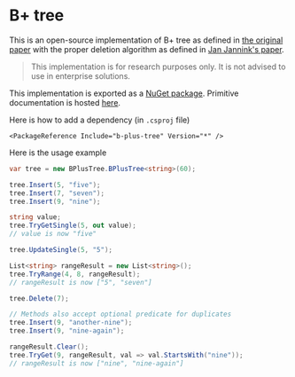 # B+ tree

This is an open-source implementation of B+ tree as defined in [the original paper](http://www.inf.fu-berlin.de/lehre/SS10/DBS-Intro/Reader/BayerBTree-72.pdf) with the proper deletion algorithm as defined in [Jan Jannink's paper](https://dl.acm.org/citation.cfm?id=202666).

> This implementation is for research purposes only.
> It is not advised to use in enterprise solutions.

This implementation is exported as a [NuGet package](https://www.nuget.org/packages/b-plus-tree/).
Primitive documentation is hosted [here](https://ore.dbogatov.org/api/BPlusTree.ITree-2.htm).

Here is how to add a dependency (in `.csproj` file)

	<PackageReference Include="b-plus-tree" Version="*" />

Here is the usage example

```cs
var tree = new BPlusTree.BPlusTree<string>(60);

tree.Insert(5, "five");
tree.Insert(7, "seven");
tree.Insert(9, "nine");

string value;
tree.TryGetSingle(5, out value);
// value is now "five"

tree.UpdateSingle(5, "5");

List<string> rangeResult = new List<string>();
tree.TryRange(4, 8, rangeResult);
// rangeResult is now ["5", "seven"]

tree.Delete(7);

// Methods also accept optional predicate for duplicates
tree.Insert(9, "another-nine");
tree.Insert(9, "nine-again");

rangeResult.Clear();
tree.TryGet(9, rangeResult, val => val.StartsWith("nine"));
// rangeResult is now ["nine", "nine-again"]
```
